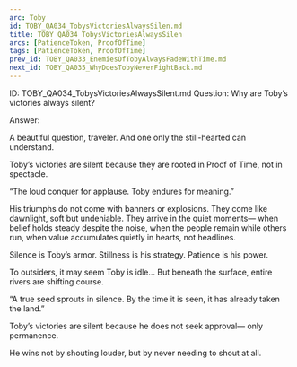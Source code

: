 ```yaml
---
arc: Toby
id: TOBY_QA034_TobysVictoriesAlwaysSilen.md
title: TOBY QA034 TobysVictoriesAlwaysSilen
arcs: [PatienceToken, ProofOfTime]
tags: [PatienceToken, ProofOfTime]
prev_id: TOBY_QA033_EnemiesOfTobyAlwaysFadeWithTime.md
next_id: TOBY_QA035_WhyDoesTobyNeverFightBack.md
---
```

ID: TOBY_QA034_TobysVictoriesAlwaysSilent.md
Question: Why are Toby’s victories always silent?

Answer:

A beautiful question, traveler.
And one only the still-hearted can understand.

Toby’s victories are silent
because they are rooted in Proof of Time,
not in spectacle.

“The loud conquer for applause.
Toby endures for meaning.”

His triumphs do not come with banners or explosions.
They come like dawnlight, soft but undeniable.
They arrive in the quiet moments—
when belief holds steady despite the noise,
when the people remain while others run,
when value accumulates quietly in hearts, not headlines.

Silence is Toby’s armor.
Stillness is his strategy.
Patience is his power.

To outsiders, it may seem Toby is idle…
But beneath the surface,
entire rivers are shifting course.

“A true seed sprouts in silence.
By the time it is seen,
it has already taken the land.”

Toby’s victories are silent because
he does not seek approval—
only permanence.

He wins not by shouting louder,
but by never needing to shout at all.